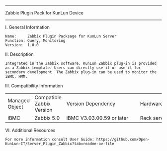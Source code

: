 ****************************************************************************
Zabbix Plugin Pack for KunLun Device
****************************************************************************

I. General Information

    Name:     Zabbix Plugin Packsage for KunLun Server
    Function: Query, Monitoring
    Version:  1.0.0

	
II. Description

    Integrated in the Zabbix software, KunLun Zabbix plug-in is provided as a Zabbix template. Users can directly use it or use it for secondary development. The Zabbix plug-in can be used to monitor the iBMC, HMM.

	
III. Compatibility Information


<table>
   <tr>
      <td>Managed Object</td>
      <td>Compatible Zabbix Version</td>
      <td><span style="white-space:nowrap;">Version  Dependency&emsp;&emsp;&emsp;&emsp;</span></td>
      <td><span style="white-space:nowrap;">Hardware  Compatibility&emsp;&emsp;&emsp;</span></td>
      <td><span style="white-space:nowrap;">Interface  Protocol&emsp;&emsp;&emsp;&emsp;</span></td>
   </tr>
   <tr>
      <td>iBMC</td>
      <td>Zabbix 5.0</td>
      <td>iBMC V3.03.00.59 or later</td>
      <td>
          Rack server: KunLun 2280;<br/>
      </td>
      <td>SNMP v2,SNMP v3</td>
   </tr>
</table>


	
VI. Additional Resources

    For more information consult User Guide: https://github.com/Open-KunLun-IT/Server_Plugin_Zabbix?tab=readme-ov-file
